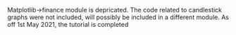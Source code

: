 Matplotlib->finance module is depricated. The code related to candlestick graphs were not included, will possibly be included in a different module.
As off 1st May 2021, the tutorial is completed
